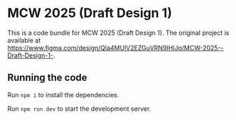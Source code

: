 
  # MCW 2025 (Draft Design 1)

  This is a code bundle for MCW 2025 (Draft Design 1). The original project is available at https://www.figma.com/design/Qla4MUlV2EZGuVRN9IHlJq/MCW-2025--Draft-Design-1-.

  ## Running the code

  Run `npm i` to install the dependencies.

  Run `npm run dev` to start the development server.
  
